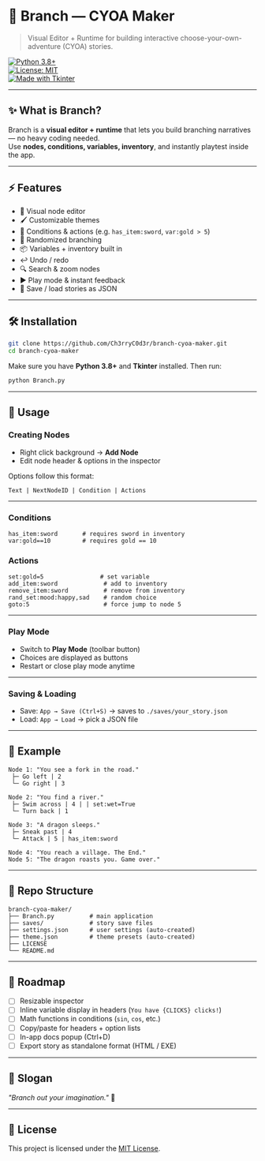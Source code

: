 # 🌿 Branch — CYOA Maker

> Visual Editor + Runtime for building interactive choose-your-own-adventure (CYOA) stories.

[![Python 3.8+](https://img.shields.io/badge/python-3.8%2B-blue)](https://www.python.org/)  
[![License: MIT](https://img.shields.io/badge/license-MIT-yellowgreen.svg)](LICENSE)  
[![Made with Tkinter](https://img.shields.io/badge/made%20with-Tkinter-red)](https://docs.python.org/3/library/tkinter.html)  

---

## ✨ What is Branch?

Branch is a **visual editor + runtime** that lets you build branching narratives — no heavy coding needed.  
Use **nodes, conditions, variables, inventory**, and instantly playtest inside the app.

---

## ⚡ Features

- 🎨 Visual node editor  
- 🖌️ Customizable themes  
- 📜 Conditions & actions (e.g. `has_item:sword`, `var:gold > 5`)  
- 🎲 Randomized branching  
- 📦 Variables + inventory built in  
- ↩️ Undo / redo  
- 🔍 Search & zoom nodes  
- ▶️ Play mode & instant feedback  
- 💾 Save / load stories as JSON  

---

## 🛠️ Installation

```bash
git clone https://github.com/Ch3rryC0d3r/branch-cyoa-maker.git
cd branch-cyoa-maker
```

Make sure you have **Python 3.8+** and **Tkinter** installed. Then run:

```bash
python Branch.py
```

---

## 🚀 Usage

### Creating Nodes
- Right click background → **Add Node**  
- Edit node header & options in the inspector  

Options follow this format:  

```text
Text | NextNodeID | Condition | Actions
```

---

### Conditions
```text
has_item:sword       # requires sword in inventory
var:gold==10         # requires gold == 10
```

### Actions
```text
set:gold=5                # set variable
add_item:sword             # add to inventory
remove_item:sword          # remove from inventory
rand_set:mood:happy,sad    # random choice
goto:5                     # force jump to node 5
```

---

### Play Mode
- Switch to **Play Mode** (toolbar button)  
- Choices are displayed as buttons  
- Restart or close play mode anytime  

---

### Saving & Loading
- Save: `App → Save (Ctrl+S)` → saves to `./saves/your_story.json`  
- Load: `App → Load` → pick a JSON file  

---

## 👀 Example

```text
Node 1: "You see a fork in the road."
 ├─ Go left | 2
 └─ Go right | 3

Node 2: "You find a river."
 ├─ Swim across | 4 | | set:wet=True
 └─ Turn back | 1

Node 3: "A dragon sleeps."
 ├─ Sneak past | 4
 └─ Attack | 5 | has_item:sword

Node 4: "You reach a village. The End."
Node 5: "The dragon roasts you. Game over."
```

---

## 📂 Repo Structure

```text
branch-cyoa-maker/
├── Branch.py          # main application
├── saves/             # story save files
├── settings.json      # user settings (auto-created)
├── theme.json         # theme presets (auto-created)
├── LICENSE
└── README.md
```

---

## 📆 Roadmap

- [ ] Resizable inspector  
- [ ] Inline variable display in headers (`You have {CLICKS} clicks!`)  
- [ ] Math functions in conditions (`sin`, `cos`, etc.)  
- [ ] Copy/paste for headers + option lists  
- [ ] In-app docs popup (Ctrl+D)  
- [ ] Export story as standalone format (HTML / EXE)  

---

## 🐸 Slogan
*"Branch out your imagination."* 🌿  

---

## 📜 License
This project is licensed under the [MIT License](LICENSE).  

